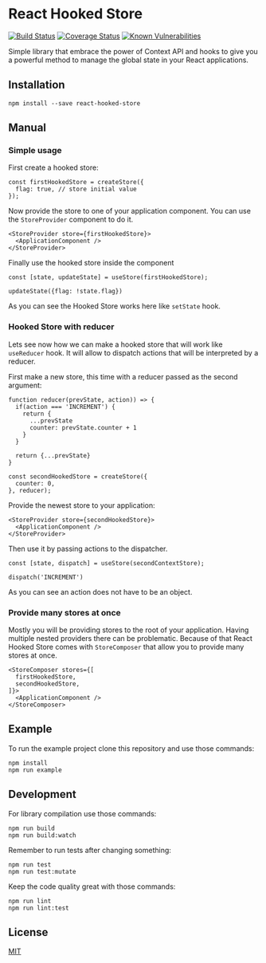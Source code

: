 # React Hooked Store

[![Build Status](https://travis-ci.org/marcingajda/react-hooked-store.svg?branch=master)](https://travis-ci.org/marcingajda/react-hooked-store)
[![Coverage Status](https://coveralls.io/repos/github/marcingajda/react-hooked-store/badge.svg?branch=master)](https://coveralls.io/github/marcingajda/react-hooked-store?branch=master)
[![Known Vulnerabilities](https://snyk.io/test/github/marcingajda/react-hooked-store/badge.svg?targetFile=package.json)](https://snyk.io/test/github/marcingajda/react-hooked-store?targetFile=package.json)

Simple library that embrace the power of Context API and hooks to give you a
powerful method to manage the global state in your React applications.

## Installation

```
npm install --save react-hooked-store
```

## Manual

### Simple usage

First create a hooked store:

```
const firstHookedStore = createStore({
  flag: true, // store initial value
});
```

Now provide the store to one of your application component.
You can use the `StoreProvider` component to do it.

```
<StoreProvider store={firstHookedStore}>
  <ApplicationComponent />
</StoreProvider>
```

Finally use the hooked store inside the component

```
const [state, updateState] = useStore(firstHookedStore);

updateState({flag: !state.flag})
```

As you can see the Hooked Store works here like `setState` hook.

### Hooked Store with reducer

Lets see now how we can make a hooked store that will work like `useReducer` hook. 
It will allow to dispatch actions that will be interpreted by a reducer.

First make a new store, this time with a reducer passed as the second argument:

```
function reducer(prevState, action)) => {
  if(action === 'INCREMENT') {
    return {
      ...prevState
      counter: prevState.counter + 1
    }
  }

  return {...prevState}
}

const secondHookedStore = createStore({
  counter: 0,
}, reducer);
```

Provide the newest store to your application:

```
<StoreProvider store={secondHookedStore}>
  <ApplicationComponent />
</StoreProvider>
```

Then use it by passing actions to the dispatcher.

```
const [state, dispatch] = useStore(secondContextStore);

dispatch('INCREMENT')
```

As you can see an action does not have to be an object.

### Provide many stores at once

Mostly you will be providing stores to the root of your application. 
Having multiple nested providers there can be problematic.
Because of that React Hooked Store comes with `StoreComposer` 
that allow you to provide many stores at once.

 ```
 <StoreComposer stores={[
   firstHookedStore,
   secondHookedStore,
 ]}>
   <ApplicationComponent />
 </StoreComposer>
 ```
 
## Example

To run the example project clone this repository and use those commands:

```
npm install
npm run example
```
 
## Development
 
For library compilation use those commands:

```
npm run build
npm run build:watch
```
 
Remember to run tests after changing something:

```
npm run test
npm run test:mutate
```

Keep the code quality great with those commands:

```
npm run lint
npm run lint:test
```
 
## License

[MIT](LICENSE.md)



